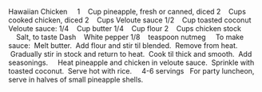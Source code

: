 Hawaiian Chicken
 
 
1    Cup pineapple, fresh or canned, diced
2    Cups cooked chicken, diced
2    Cups Veloute sauce
1/2    Cup toasted coconut 
 
Veloute sauce: 
1/4    Cup butter
1/4    Cup flour
2    Cups chicken stock
    Salt, to taste
Dash    White pepper
1/8    teaspoon nutmeg
 
 
To make sauce:  Melt butter.  Add flour and stir til blended.  Remove from heat.  Gradually stir in stock and return to heat.  Cook til thick and smooth.  Add seasonings.  
 
Heat pineapple and chicken in veloute sauce.  Sprinkle with toasted coconut.  Serve hot with rice.  
 
4-6 servings
 
For party luncheon, serve in halves of small pineapple shells.
